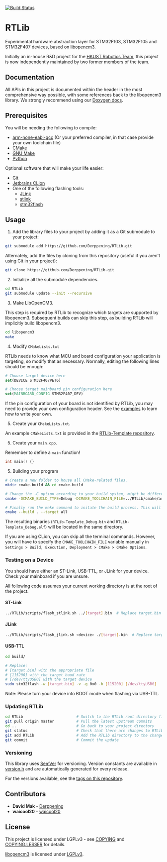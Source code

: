 [![Build Status](https://travis-ci.org/Derppening/RTLib.svg?branch=master)](https://travis-ci.org/Derppening/RTLib)

# RTLib
Experimental hardware abstraction layer for STM32F103, STM32F105 and STM32F407 devices, based on 
[libopencm3](https://github.com/libopencm3/libopencm3).

Initially an in-house R&D project for the [HKUST Robotics Team](https://robotics.ust.hk/), this project is now
independently maintained by two former members of the team.

## Documentation

All APIs in this project is documented within the header in the most comprehensive way possible, with some references 
back to the libopencm3 library. We strongly recommend using our [Doxygen docs](https://Derppening.github.io/RTLib/).

## Prerequisites
You will be needing the following to compile:

- [arm-none-eabi-gcc](https://developer.arm.com/open-source/gnu-toolchain/gnu-rm) (Or your preferred compiler, in that 
case provide your own toolchain file)
- [CMake](https://cmake.org/)
- [GNU Make](https://www.gnu.org/software/make/)
- [Python](https://www.python.org/)

Optional software that will make your life easier:
- [Git](https://git-scm.com/)
- [Jetbrains CLion](https://www.jetbrains.com/clion/)
- One of the following flashing tools:
    - [JLink](https://www.segger.com/products/debug-probes/j-link/technology/flash-download/)
    - [stlink](https://github.com/texane/stlink)
    - [stm32flash](https://sourceforge.net/p/stm32flash/wiki/Home/)

## Usage

1. Add the library files to your project by adding it as a Git submodule to your project:

```bash
git submodule add https://github.com/Derppening/RTLib.git
```

Alternately, add the files by cloning from this repository (useful if you aren't using Git in your project):

```bash
git clone https://github.com/Derppening/RTLib.git
```

2. Initialize all the submodule dependencies.

```bash
cd RTLib
git submodule update --init --recursive
```

3. Make LibOpenCM3.

This step is required by RTLib to recognize which targets are supported by libopencm3. Subsequent builds can skip this 
step, as building RTLib will implicitly build libopencm3.

```bash
cd libopencm3
make
```

4. Modify `CMakeLists.txt`

RTLib needs to know what MCU and board configuration your application is targeting, so modify that as necessary. 
Normally, editing the following lines should be enough:
```cmake
# Choose target device here
set(DEVICE STM32F407VET6)

# Choose target mainboard pin configuration here
set(MAINBOARD_CONFIG STM32F407_DEV)
```

If the pin configuration of your board is not identified by RTLib, you may need to provide your own configuration 
header. See the [examples](https://github.com/Derppening/RTLib/tree/master/src/config) to learn how to write your own.

5. Create your `CMakeLists.txt`.

An example `CMakeLists.txt` is provided in the 
[RTLib-Template repository](https://github.com/Derppening/RTLib-Examples/blob/master/CMakeLists.txt).

5. Create your `main.cpp`.

Remember to define a `main` function!

```cpp
int main() {}
```

5. Building your program

```bash
# Create a new folder to house all CMake-related files.
mkdir cmake-build && cd cmake-build

# Change the -G option according to your build system, might be different for example if you were using MinGW.
cmake -DCMAKE_BUILD_TYPE=Debug -DCMAKE_TOOLCHAIN_FILE=../RTLib/cmake/arm-toolchain.cmake -G "CodeBlocks - Unix Makefiles" ..

# Finally run the make command to initate the build process. This will build everything into the "cmake-build" folder.
cmake --build . --target all
```

The resulting binaries (`RTLib-Template_Debug.bin` and `RTLib-Template_Debug.elf`) will be located in the same 
directory.

If you are using CLion, you can skip all the terminal commands. However, you will have to specify the 
`CMAKE_TOOLCHAIN_FILE` variable manually in `Settings > Build, Execution, Deployment > CMake > CMake Options`.

### Testing on a Device

You should have either an ST-Link, USB-TTL, or JLink for your device. Check your mainboard if you are unsure.

All following code assumes your current working directory is at the root of the project.

#### ST-Link

```bash
../RTLib/scripts/flash_stlink.sh ../[target].bin  # Replace target.bin with the appropriate file
```

#### JLink

```bash
../RTLib/scripts/flash_jlink.sh <device> ./[target].bin  # Replace target.bin with the appropriate file
```

#### USB-TTL

```bash
cd build/

# Replace:
# [target.bin] with the appropriate file
# [115200] with the target baud rate
# [/dev/ttyUSB0] with the target device
sudo stm32flash -w [target.bin] -v -g 0x0 -b [115200] [/dev/ttyUSB0] 
```

Note: Please turn your device into BOOT mode when flashing via USB-TTL.

### Updating RTLib

```bash 
cd RTLib                        # Switch to the RTLib root directory first if you aren't already
git pull origin master          # Pull the latest upstream commits
cd ..                           # Go back to your project directory
git status                      # Check that there are changes to RTLib
git add RTLib                   # Add the RTLib directory to the change list
git commit                      # Commit the update
```

### Versioning

This library uses [SemVer](https://semver.org/) for versioning. Version constants are available in 
[version.h](src/version.h) and are automatically generated for every release.

For the versions available, see the [tags on this repository](https://github.com/Derppening/RTLib/tags).

## Contributors

- **David Mak** - [Derppening](https://github.com/Derppening/)
- **waicool20** - [waicool20](https://github.com/waicool20)

## License

This project is licensed under LGPLv3 - see [COPYING](COPYING) and [COPYING.LESSER](COPYING.LESSER) for details.

[libopencm3](https://github.com/libopencm3/libopencm3) is licensed under 
[LGPLv3](https://github.com/libopencm3/libopencm3/blob/master/COPYING.LGPL3).

